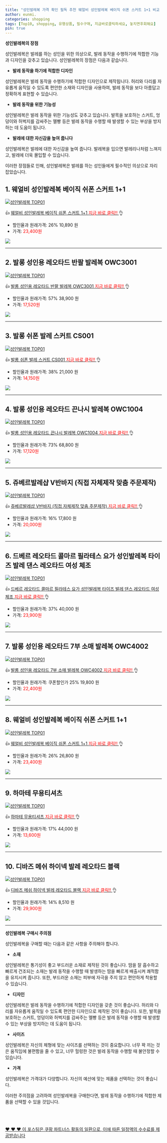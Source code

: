 ```yaml
---
title: "성인발레복 가격 확인 필독 추천 웨얼비 성인발레복 베이직 쉬폰 스커트 1+1 비교 장점 구매가이드"
author: eunmi.
categories: shopping
tags: [Top10, shopping, 유행상품, 필수구매, 지금바로클릭하세요, 놓치면후회해요]
pin: true
---
```

**성인발레복의 장점**

성인발레복은 발레를 하는 성인을 위한 의상으로, 발레 동작을 수행하기에 적합한 기능과 디자인을 갖추고 있습니다. 성인발레복의 장점은 다음과 같습니다.

* **발레 동작을 하기에 적합한 디자인**

성인발레복은 발레 동작을 수행하기에 적합한 디자인으로 제작됩니다. 허리와 다리를 자유롭게 움직일 수 있도록 편안한 소재와 디자인을 사용하여, 발레 동작을 보다 아름답고 정확하게 표현할 수 있습니다.

* **발레 동작을 위한 기능성**

성인발레복은 발레 동작을 위한 기능성도 갖추고 있습니다. 발목을 보호하는 스커트, 엉덩이와 허벅지를 감싸주는 멜빵 등은 발레 동작을 수행할 때 발생할 수 있는 부상을 방지하는 데 도움이 됩니다.

* **발레에 대한 자신감을 높여 줍니다**

성인발레복은 발레에 대한 자신감을 높여 줍니다. 발레복을 입으면 발레리나처럼 느껴지고, 발레에 더욱 몰입할 수 있습니다.

이러한 장점들로 인해, 성인발레복은 발레를 하는 성인들에게 필수적인 의상으로 자리 잡았습니다.

   

## 1. 웨얼비 성인발레복 베이직 쉬폰 스커트 1+1

[![성인발레복 TOP01](https://thumbnail7.coupangcdn.com/thumbnails/remote/230x230ex/image/vendor_inventory/5c0f/cd6d05eb5bdf6123d20e537fe4cbf398fdf786f227111a0328dd3e395d9b.jpg)](https://link.coupang.com/re/AFFSDP?lptag=AF3617701&subid=GithubCoopas&pageKey=7414068199&traceid=V0-153&itemId=19216857398&vendorItemId=86333780722)


👍 [웨얼비 성인발레복 베이직 쉬폰 스커트 1+1 <font color=red> 지금 바로 클릭!! </font> ](https://link.coupang.com/re/AFFSDP?lptag=AF3617701&subid=GithubCoopas&pageKey=7414068199&traceid=V0-153&itemId=19216857398&vendorItemId=86333780722) 👌 


- 할인율과 원래가격: 26%  10,890   원
- 가격: <span style='color:red'>23,400원</span>

[![](/discount_price.png)](https://link.coupang.com/re/AFFSDP?lptag=AF3617701&subid=GithubCoopas&pageKey=7414068199&traceid=V0-153&itemId=19216857398&vendorItemId=86333780722)

---


   

## 2. 발롱 성인용 레오타드 반팔 발레복 OWC3001

[![성인발레복 TOP01](https://thumbnail10.coupangcdn.com/thumbnails/remote/230x230ex/image/rs_quotation_api/hm9vf6uv/22af72ddac034a53aab4a892f8fa5359.jpg)](https://link.coupang.com/re/AFFSDP?lptag=AF3617701&subid=GithubCoopas&pageKey=5463418406&traceid=V0-153&itemId=8369470763&vendorItemId=75657200044)


👍 [발롱 성인용 레오타드 반팔 발레복 OWC3001 <font color=red> 지금 바로 클릭!! </font> ](https://link.coupang.com/re/AFFSDP?lptag=AF3617701&subid=GithubCoopas&pageKey=5463418406&traceid=V0-153&itemId=8369470763&vendorItemId=75657200044) 👌 


- 할인율과 원래가격: 57%  38,900   원
- 가격: <span style='color:red'>17,520원</span>

[![](/discount_price.png)](https://link.coupang.com/re/AFFSDP?lptag=AF3617701&subid=GithubCoopas&pageKey=5463418406&traceid=V0-153&itemId=8369470763&vendorItemId=75657200044)

---


   

## 3. 발롱 쉬폰 발레 스커트 CS001

[![성인발레복 TOP01](https://thumbnail6.coupangcdn.com/thumbnails/remote/230x230ex/image/retail/images/2021/05/05/13/8/a90042fe-2367-4944-8aee-896b293f704f.jpg)](https://link.coupang.com/re/AFFSDP?lptag=AF3617701&subid=GithubCoopas&pageKey=5463416951&traceid=V0-153&itemId=8369465743&vendorItemId=75657194243)


👍 [발롱 쉬폰 발레 스커트 CS001 <font color=red> 지금 바로 클릭!! </font> ](https://link.coupang.com/re/AFFSDP?lptag=AF3617701&subid=GithubCoopas&pageKey=5463416951&traceid=V0-153&itemId=8369465743&vendorItemId=75657194243) 👌 


- 할인율과 원래가격: 38%  21,000   원
- 가격: <span style='color:red'>14,150원</span>

[![](/discount_price.png)](https://link.coupang.com/re/AFFSDP?lptag=AF3617701&subid=GithubCoopas&pageKey=5463416951&traceid=V0-153&itemId=8369465743&vendorItemId=75657194243)

---


   

## 4. 발롱 성인용 레오타드 끈나시 발레복 OWC1004

[![성인발레복 TOP01](https://thumbnail10.coupangcdn.com/thumbnails/remote/230x230ex/image/retail/images/2021/05/05/13/1/ec6fe22e-d24a-4059-869c-fd966cf285a4.jpg)](https://link.coupang.com/re/AFFSDP?lptag=AF3617701&subid=GithubCoopas&pageKey=5463416972&traceid=V0-153&itemId=8369465863&vendorItemId=75657195090)


👍 [발롱 성인용 레오타드 끈나시 발레복 OWC1004 <font color=red> 지금 바로 클릭!! </font> ](https://link.coupang.com/re/AFFSDP?lptag=AF3617701&subid=GithubCoopas&pageKey=5463416972&traceid=V0-153&itemId=8369465863&vendorItemId=75657195090) 👌 


- 할인율과 원래가격: 73%  68,800   원
- 가격: <span style='color:red'>17,120원</span>

[![](/discount_price.png)](https://link.coupang.com/re/AFFSDP?lptag=AF3617701&subid=GithubCoopas&pageKey=5463416972&traceid=V0-153&itemId=8369465863&vendorItemId=75657195090)

---


   

## 5. 쥬베르발레샵 V반바지 (직접 자체제작 맞춤 주문제작)

[![성인발레복 TOP01](https://thumbnail7.coupangcdn.com/thumbnails/remote/230x230ex/image/vendor_inventory/4085/8180546feaf5f46f41dd65eec1fc9764c06b8cca1687abc94dbf7e977433.jpg)](https://link.coupang.com/re/AFFSDP?lptag=AF3617701&subid=GithubCoopas&pageKey=7623198411&traceid=V0-153&itemId=20215667321&vendorItemId=87009966315)


👍 [쥬베르발레샵 V반바지 (직접 자체제작 맞춤 주문제작) <font color=red> 지금 바로 클릭!! </font> ](https://link.coupang.com/re/AFFSDP?lptag=AF3617701&subid=GithubCoopas&pageKey=7623198411&traceid=V0-153&itemId=20215667321&vendorItemId=87009966315) 👌 


- 할인율과 원래가격: 16%  17,800   원
- 가격: <span style='color:red'>20,000원</span>

[![](/discount_price.png)](https://link.coupang.com/re/AFFSDP?lptag=AF3617701&subid=GithubCoopas&pageKey=7623198411&traceid=V0-153&itemId=20215667321&vendorItemId=87009966315)

---


   

## 6. 드베르 레오타드 콜마르 필라테스 요가 성인발레복 타이즈 발레 댄스 레오타드 여성 체조

[![성인발레복 TOP01](https://thumbnail7.coupangcdn.com/thumbnails/remote/230x230ex/image/vendor_inventory/7388/d775a68858481a7a4f0eb59546a2fc71d93b3cf4b7406468e02d89338fe9.jpg)](https://link.coupang.com/re/AFFSDP?lptag=AF3617701&subid=GithubCoopas&pageKey=7104485534&traceid=V0-153&itemId=17742779833&vendorItemId=84907388276)


👍 [드베르 레오타드 콜마르 필라테스 요가 성인발레복 타이즈 발레 댄스 레오타드 여성 체조 <font color=red> 지금 바로 클릭!! </font> ](https://link.coupang.com/re/AFFSDP?lptag=AF3617701&subid=GithubCoopas&pageKey=7104485534&traceid=V0-153&itemId=17742779833&vendorItemId=84907388276) 👌 


- 할인율과 원래가격: 37%  40,000   원
- 가격: <span style='color:red'>23,900원</span>

[![](/discount_price.png)](https://link.coupang.com/re/AFFSDP?lptag=AF3617701&subid=GithubCoopas&pageKey=7104485534&traceid=V0-153&itemId=17742779833&vendorItemId=84907388276)

---


   

## 7. 발롱 성인용 레오타드 7부 소매 발레복 OWC4002

[![성인발레복 TOP01](https://thumbnail6.coupangcdn.com/thumbnails/remote/230x230ex/image/rs_quotation_api/toiygvww/aadfdff6e4a944bdbce4008d41f2de52.jpg)](https://link.coupang.com/re/AFFSDP?lptag=AF3617701&subid=GithubCoopas&pageKey=5463417717&traceid=V0-153&itemId=8369468423&vendorItemId=75657197930)


👍 [발롱 성인용 레오타드 7부 소매 발레복 OWC4002 <font color=red> 지금 바로 클릭!! </font> ](https://link.coupang.com/re/AFFSDP?lptag=AF3617701&subid=GithubCoopas&pageKey=5463417717&traceid=V0-153&itemId=8369468423&vendorItemId=75657197930) 👌 


- 할인율과 원래가격: 쿠폰할인가 25%  19,800   원
- 가격: <span style='color:red'>22,400원</span>

[![](/discount_price.png)](https://link.coupang.com/re/AFFSDP?lptag=AF3617701&subid=GithubCoopas&pageKey=5463417717&traceid=V0-153&itemId=8369468423&vendorItemId=75657197930)

---


   

## 8. 웨얼비 성인발레복 베이직 쉬폰 스커트 1+1

[![성인발레복 TOP01](https://thumbnail7.coupangcdn.com/thumbnails/remote/230x230ex/image/vendor_inventory/5c0f/cd6d05eb5bdf6123d20e537fe4cbf398fdf786f227111a0328dd3e395d9b.jpg)](https://link.coupang.com/re/AFFSDP?lptag=AF3617701&subid=GithubCoopas&pageKey=7414068199&traceid=V0-153&itemId=19216857398&vendorItemId=86333780722)


👍 [웨얼비 성인발레복 베이직 쉬폰 스커트 1+1 <font color=red> 지금 바로 클릭!! </font> ](https://link.coupang.com/re/AFFSDP?lptag=AF3617701&subid=GithubCoopas&pageKey=7414068199&traceid=V0-153&itemId=19216857398&vendorItemId=86333780722) 👌 


- 할인율과 원래가격: 26%  26,800   원
- 가격: <span style='color:red'>23,400원</span>

[![](/discount_price.png)](https://link.coupang.com/re/AFFSDP?lptag=AF3617701&subid=GithubCoopas&pageKey=7414068199&traceid=V0-153&itemId=19216857398&vendorItemId=86333780722)

---


   

## 9. 하마테 무용티셔츠

[![성인발레복 TOP01](https://thumbnail8.coupangcdn.com/thumbnails/remote/230x230ex/image/retail/images/2018/10/02/17/5/83c2a8d6-2f68-4cf3-a1fa-ffbba51e7037.jpg)](https://link.coupang.com/re/AFFSDP?lptag=AF3617701&subid=GithubCoopas&pageKey=141013384&traceid=V0-153&itemId=410673911&vendorItemId=4007062168)


👍 [하마테 무용티셔츠 <font color=red> 지금 바로 클릭!! </font> ](https://link.coupang.com/re/AFFSDP?lptag=AF3617701&subid=GithubCoopas&pageKey=141013384&traceid=V0-153&itemId=410673911&vendorItemId=4007062168) 👌 


- 할인율과 원래가격: 17%  44,000   원
- 가격: <span style='color:red'>13,600원</span>

[![](/discount_price.png)](https://link.coupang.com/re/AFFSDP?lptag=AF3617701&subid=GithubCoopas&pageKey=141013384&traceid=V0-153&itemId=410673911&vendorItemId=4007062168)

---


   

## 10. 디바즈 메쉬 하이넥 발레 레오타드 블랙

[![성인발레복 TOP01](https://thumbnail10.coupangcdn.com/thumbnails/remote/230x230ex/image/vendor_inventory/9ee1/2f10b659cbe6ebb4ef4597384d5865ec94ee87bf5656d85b46bd8124f86e.jpg)](https://link.coupang.com/re/AFFSDP?lptag=AF3617701&subid=GithubCoopas&pageKey=7542796123&traceid=V0-153&itemId=19832674590&vendorItemId=86934387089)


👍 [디바즈 메쉬 하이넥 발레 레오타드 블랙 <font color=red> 지금 바로 클릭!! </font> ](https://link.coupang.com/re/AFFSDP?lptag=AF3617701&subid=GithubCoopas&pageKey=7542796123&traceid=V0-153&itemId=19832674590&vendorItemId=86934387089) 👌 


- 할인율과 원래가격: 14%  8,510   원
- 가격: <span style='color:red'>29,900원</span>

[![](/discount_price.png)](https://link.coupang.com/re/AFFSDP?lptag=AF3617701&subid=GithubCoopas&pageKey=7542796123&traceid=V0-153&itemId=19832674590&vendorItemId=86934387089)

---
**성인발레복 구매시 주의점**

성인발레복을 구매할 때는 다음과 같은 사항을 주의해야 합니다.

* **소재**

성인발레복은 통기성이 좋고 부드러운 소재로 제작된 것이 좋습니다. 땀을 잘 흡수하고 빠르게 건조되는 소재는 발레 동작을 수행할 때 발생하는 땀을 빠르게 배출시켜 쾌적함을 유지시켜 줍니다. 또한, 부드러운 소재는 피부에 자극을 주지 않고 편안하게 착용할 수 있습니다.

* **디자인**

성인발레복은 발레 동작을 수행하기에 적합한 디자인을 갖춘 것이 좋습니다. 허리와 다리를 자유롭게 움직일 수 있도록 편안한 디자인으로 제작된 것이 좋습니다. 또한, 발목을 보호하는 스커트, 엉덩이와 허벅지를 감싸주는 멜빵 등은 발레 동작을 수행할 때 발생할 수 있는 부상을 방지하는 데 도움이 됩니다.

* **사이즈**

성인발레복은 자신의 체형에 맞는 사이즈를 선택하는 것이 중요합니다. 너무 꽉 끼는 것은 움직임에 불편함을 줄 수 있고, 너무 헐렁한 것은 발레 동작을 수행할 때 불안정할 수 있습니다.

* **가격**

성인발레복은 가격대가 다양합니다. 자신의 예산에 맞는 제품을 선택하는 것이 좋습니다.

이러한 주의점을 고려하여 성인발레복을 구매한다면, 발레 동작을 수행하기에 적합한 제품을 선택할 수 있을 것입니다.<br><br><br><br><br> [ ❤ ❤ ❤ 이 포스팅은 쿠팡 파트너스 활동의 일환으로, 이에 따른 일정액의 수수료를 제공받습니다](https://link.coupang.com/a/bcEFyh)